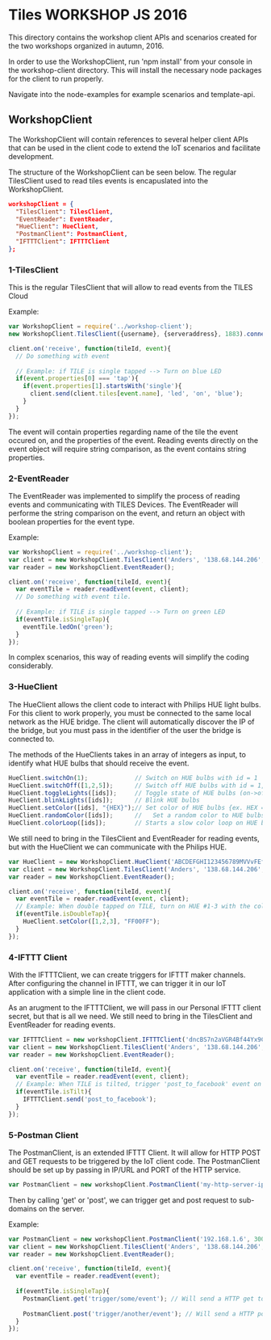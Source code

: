 # Tiles WORKSHOP JS 2016
This directory contains the workshop client APIs and scenarios created for the two workshops organized in autumn, 2016.

In order to use the WorkshopClient, run 'npm install' from your console in the workshop-client directory. This will install the necessary node packages for the client to run properly.

Navigate into the node-examples for example scenarios and template-api.

## WorkshopClient
The WorkshopClient will contain references to several helper client APIs that can be used in the client code to extend the IoT scenarios and facilitate development.

The structure of the WorkshopClient can be seen below. The regular TilesClient used to read tiles events is encapuslated into the WorkshopClient.

```json
workshopClient = {
  "TilesClient": TilesClient,
  "EventReader": EventReader,
  "HueClient": HueClient,
  "PostmanClient": PostmanClient,
  "IFTTTClient": IFTTTClient
};
```

### 1-TilesClient
This is the regular TilesClient that will allow to read events from the TILES Cloud

Example:
```javascript
var WorkshopClient = require('../workshop-client');
new WorkshopClient.TilesClient({username}, {serveraddress}, 1883).connect();

client.on('receive', function(tileId, event){
  // Do something with event
  
  // Example: if TILE is single tapped --> Turn on blue LED
  if(event.properties[0] === 'tap'){
    if(event.properties[1].startsWith('single'){
      client.send(client.tiles[event.name], 'led', 'on', 'blue');
    }
  }
});
```

The event will contain properties regarding name of the tile the event occured on, and the properties of the event. Reading events directly on the event object will require string comparison, as the event contains string properties.

### 2-EventReader
The EventReader was implemented to simplify the process of reading events and communicating with TILES Devices.
The EventReader will performe the string comparison on the event, and return an object with boolean properties for the event type.

Example:
```javascript
var WorkshopClient = require('../workshop-client');
var client = new WorkshopClient.TilesClient('Anders', '138.68.144.206', 1883).connect();
var reader = new WorkshopClient.EventReader();

client.on('receive', function(tileId, event){
  var eventTile = reader.readEvent(event, client);
  // Do something with event tile.
  
  // Example: if TILE is single tapped --> Turn on green LED
  if(eventTile.isSingleTap){
    eventTile.ledOn('green');
  }
});
```
In complex scenarios, this way of reading events will simplify the coding considerably.

### 3-HueClient
The HueClient allows the client code to interact with Philips HUE light bulbs. For this client to work properly, you must be connected to the same local network as the HUE bridge. The client will automatically discover the IP of the bridge, but you must pass in the identifier of the user the bridge is connected to.

The methods of the HueClients takes in an array of integers as input, to identify what HUE bulbs that should receive the event.
```javascript
HueClient.switchOn(1);             // Switch on HUE bulbs with id = 1
HueClient.switchOff([1,2,5]);      // Switch off HUE bulbs with id = 1, 2 and 5
HueClient.toggleLights([ids]);     // Toggle state of HUE bulbs (on->off, off->on)
HueClient.blinkLights([ids]);      // Blink HUE bulbs
HueClient.setColor([ids], "{HEX}");// Set color of HUE bulbs {ex. HEX = "FF00FF"}
HueClient.randomColor([ids]);      //	Set a random color to HUE bulbs
HueClient.colorLoop([ids]);        // Starts a slow color loop on HUE bulbs
```

We still need to bring in the TilesClient and EventReader for reading events, but with the HueClient we can communicate with the Philips HUE.
```javascript
var HueClient = new WorkshopClient.HueClient('ABCDEFGHI123456789MVVvFEfC3MB7-odXvFAzC4');
var client = new WorkshopClient.TilesClient('Anders', '138.68.144.206', 1883).connect();
var reader = new WorkshopClient.EventReader();

client.on('receive', function(tileId, event){
  var eventTile = reader.readEvent(event, client);
  // Example: When double tapped on TILE, turn on HUE #1-3 with the color "#FF00FF" (pink)
  if(eventTile.isDoubleTap){
    HueClient.setColor([1,2,3], "FF00FF");
  }
});
```
### 4-IFTTT Client
With the IFTTTClient, we can create triggers for IFTTT maker channels. After configuring the channel in IFTTT, we can trigger it in our IoT application with a simple line in the client code.

As an arugment to the IFTTTClient, we will pass in our Personal IFTTT client secret, but that is all we need.
We still need to bring in the TilesClient and EventReader for reading events.
```javascript
var IFTTTClient = new workshopClient.IFTTTClient('dncBS7n2aVGR4Bf44Yx9Ck');
var client = new WorkshopClient.TilesClient('Anders', '138.68.144.206', 1883).connect();
var reader = new WorkshopClient.EventReader();

client.on('receive', function(tileId, event){
  var eventTile = reader.readEvent(event, client);
  // Example: When TILE is tilted, trigger 'post_to_facebook' event on IFTTT
  if(eventTile.isTilt){
    IFTTTClient.send('post_to_facebook');
  }
});
```

### 5-Postman Client
The PostmanClient, is an extended IFTTT Client. It will allow for HTTP POST and GET requests to be triggered by the IoT client code.
The PostmanClient should be set up by passing in IP/URL and PORT of the HTTP service.

```javascript
var PostmanClient = new workshopClient.PostmanClient('my-http-server-ip', 'my-service-port');
```

Then by calling 'get' or 'post', we can trigger get and post request to sub-domains on the server.

Example:
```javascript
var PostmanClient = new workshopClient.PostmanClient('192.168.1.6', 3000);
var client = new WorkshopClient.TilesClient('Anders', '138.68.144.206', 1883).connect();
var reader = new WorkshopClient.EventReader();

client.on('receive', function(tileId, event){
  var eventTile = reader.readEvent(event);
  
  if(eventTile.isSingleTap){
    PostmanClient.get('trigger/some/event'); // Will send a HTTP get to http://192.168.1.6:3000/trigger/some/event
    
    PostmanClient.post('trigger/another/event'); // Will send a HTTP post to http://192.168.1.6:3000/trigger/another/event
  }
});

```

